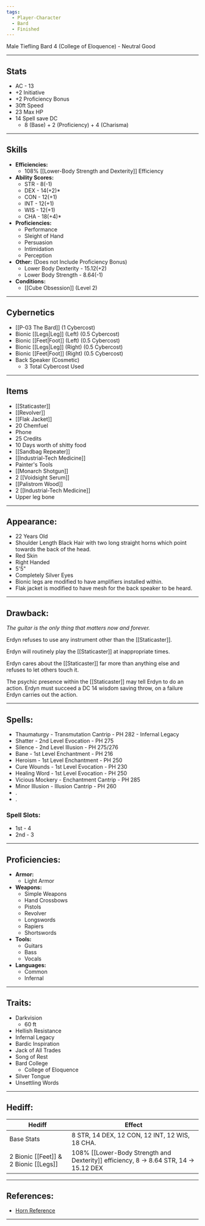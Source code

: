 ```yaml
---
tags:
  - Player-Character
  - Bard
  - Finished
---
```

Male Tiefling Bard 4 (College of Eloquence) - Neutral Good
********
## Stats
- AC - 13
- +2 Initiative
- +2 Proficiency Bonus
- 30ft Speed
- 23 Max HP
- 14 Spell save DC
	- 8 (Base) + 2 (Proficiency) + 4 (Charisma)
********
## Skills
- **Efficiencies:**
	- 108% [[Lower-Body Strength and Dexterity]] Efficiency
- **Ability Scores:**
	- STR - 8(-1)
	- DEX - 14(+2)*
	- CON - 12(+1)
	- INT - 12(+1)
	- WIS - 12(+1)
	- CHA - 18(+4)*
- **Proficiencies:**
	- Performance
	- Sleight of Hand
	- Persuasion
	- Intimidation
	- Perception
- **Other:** (Does not Include Proficiency Bonus)
	- Lower Body Dexterity - 15.12(+2)
	- Lower Body Strength - 8.64(-1)
- **Conditions:**
	- [[Cube Obsession]] (Level 2)
********
## Cybernetics
- [[P-03 The Bard]] (1 Cybercost)
- Bionic [[Legs|Leg]] (Left) (0.5 Cybercost)
- Bionic [[Feet|Foot]] (Left) (0.5 Cybercost)
- Bionic [[Legs|Leg]] (Right) (0.5 Cybercost)
- Bionic [[Feet|Foot]] (Right) (0.5 Cybercost)
- Back Speaker (Cosmetic)
	- 3 Total Cybercost Used
********
## Items
- [[Staticaster]]
- [[Revolver]]
- [[Flak Jacket]]
- 20 Chemfuel
- Phone
- 25 Credits
- 10 Days worth of shitty food
- [[Sandbag Repeater]]
- [[Industrial-Tech Medicine]]
- Painter's Tools
- [[Monarch Shotgun]]
- 2 [[Voidsight Serum]]
- [[Palistrom Wood]]
- 2 [[Industrial-Tech Medicine]]
- Upper leg bone
********
## Appearance:
- 22 Years Old
- Shoulder Length Black Hair with two long straight horns which point towards the back of the head.
- Red Skin
- Right Handed
- 5'5"
- Completely Silver Eyes
- Bionic legs are modified to have amplifiers installed within. 
- Flak jacket is modified to have mesh for the back speaker to be heard.
********
## Drawback:
*The guitar is the only thing that matters now and forever.*

Erdyn refuses to use any instrument other than the [[Staticaster]].

Erdyn will routinely play the [[Staticaster]] at inappropriate times.

Erdyn cares about the [[Staticaster]] far more than anything else and refuses to let others touch it.

The psychic presence within the [[Staticaster]] may tell Erdyn to do an action. Erdyn must succeed a DC 14 wisdom saving throw, on a failure Erdyn carries out the action.
********
## Spells:
- Thaumaturgy - Transmutation Cantrip - PH 282 - Infernal Legacy
- Shatter - 2nd Level Evocation - PH 275
- Silence - 2nd Level Illusion - PH 275/276
- Bane - 1st Level Enchantment - PH 216 
- Heroism - 1st Level Enchantment - PH 250
- Cure Wounds - 1st Level Evocation - PH 230
- Healing Word - 1st Level Evocation - PH 250
- Vicious Mockery - Enchantment Cantrip - PH 285
- Minor Illusion - Illusion Cantrip - PH 260
- .
- .
### Spell Slots:
- 1st - 4
- 2nd - 3
********
## Proficiencies:
- **Armor:**
	- Light Armor
- **Weapons:**
	- Simple Weapons
	- Hand Crossbows
	- Pistols
	- Revolver
	- Longswords
	- Rapiers
	- Shortswords
- **Tools:**
	- Guitars
	- Bass
	- Vocals
- **Languages:**
	- Common
	- Infernal
********
## Traits:
- Darkvision
	- 60 ft
- Hellish Resistance
- Infernal Legacy
- Bardic Inspiration
- Jack of All Trades
- Song of Rest
- Bard College
	- College of Eloquence
- Silver Tongue
- Unsettling Words
********
## Hediff:

| Hediff                                | Effect                                                                                |
| ------------------------------------- | ------------------------------------------------------------------------------------- |
| Base Stats                            | 8 STR, 14 DEX, 12 CON, 12 INT, 12 WIS, 18 CHA.                                        |
| 2 Bionic [[Feet]] & 2 Bionic [[Legs]] | 108% [[Lower-Body Strength and Dexterity]] efficiency, 8 -> 8.64 STR, 14 -> 15.12 DEX |

********
## References:
- [Horn Reference](https://cdn.discordapp.com/attachments/1294894273883537480/1317708069861331045/image.png?ex=675faac5&is=675e5945&hm=234459af23f3c7b5e6f2c9271d44bb5610350f9e33cdd2dceea63605f2be2ec1&)
********